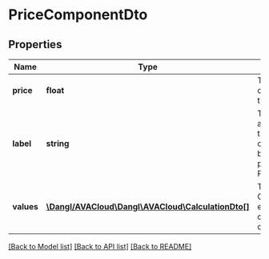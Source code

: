# PriceComponentDto

## Properties
Name | Type | Description | Notes
------------ | ------------- | ------------- | -------------
**price** | **float** | The total, calculated price of this component. | 
**label** | **string** | The label associated with this price component. Will be taken from the parent Projects ProjectInformation. | [optional] 
**values** | [**\Dangl/AVACloud\Dangl\AVACloud\CalculationDto[]**](CalculationDto.md) | The single Calculation elements this price component is composed of. | [optional] 

[[Back to Model list]](../README.md#documentation-for-models) [[Back to API list]](../README.md#documentation-for-api-endpoints) [[Back to README]](../README.md)


